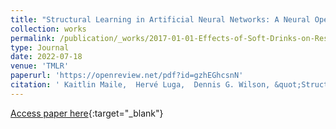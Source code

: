 ```yaml
---
title: "Structural Learning in Artificial Neural Networks: A Neural Operator Perspective "
collection: works
permalink: /publication/_works/2017-01-01-Effects-of-Soft-Drinks-on-Resting-State-EEG-and-Brain-Computer-Interface-Performance
type: Journal
date: 2022-07-18
venue: 'TMLR'
paperurl: 'https://openreview.net/pdf?id=gzhEGhcsnN'
citation: ' Kaitlin Maile,  Hervé Luga,  Dennis G. Wilson, &quot;Structural Learning in Artificial Neural Networks: A Neural Operator Perspective .&quot; Transactions on Machine Learning Research, 2022.'
---
```

[Access paper here](https://openreview.net/pdf?id=gzhEGhcsnN){:target="_blank"}
